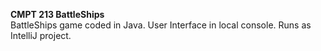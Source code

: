 **CMPT 213 BattleShips**  
BattleShips game coded in Java. 
User Interface in local console. 
Runs as IntelliJ project. 
 
